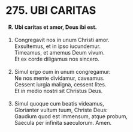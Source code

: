# 275. UBI CARITAS

<ol>
	<b><li type="A" value="18">Ubi caritas et amor, Deus ibi est.</li></b><br>
    <li value="1">Congregavit nos in unum Christi amor.<br>
		Exsultemus, et in ipso iucundemur.<br>
		Timeamus, et amemus Deum vivum.<br>
		Et ex corde diligamus nos sincero.</li><br>
    <li>Simul ergo cum in unum congregamur:<br>
		Ne nos mente dividamur, caveamus.<br>
		Cessent iurgia maligna, cessent lites.<br>
		Et in medio nostri sit Christus Deus.</li><br>
    <li>Simul quoque cum beatis videamus,<br>
		Glorianter vultum tuum, Christe Deus:<br>
		Gaudium quod est immensum, atque probum,<br>
		Saecula per infinita saeculorum. Amen.</li><br>
</ol>
